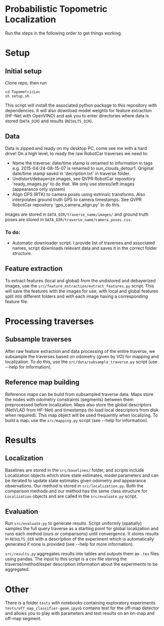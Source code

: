 # Probabilistic Topometric Localization

Run the steps in the following order to get things working.

# Setup

## Initial setup

Clone repo, then run

```
cd TopometricLoc
sh setup.sh
```

This script will install the associated python package to this repository with dependencies. It will also download model weights for feature extraction (HF-Net with OpenVINO) and ask you to enter directories where data is stored (`DATA_DIR`) and results (`RESULTS_DIR`).

## Data

Data is zipped and ready on my desktop PC, come see me with a hard drive! On a high level, to ready the raw RobotCar traverses we need to:

- Name the traverse: date/time stamp is renamed to information in tags e.g. 2015-04-24-08-15-07 is renamed to sun_clouds_detour1. Original date/time stamp saved in 'decription.txt' in traverse folder.
- Undistort/debayerize images, see QVPR RobotCar repository 'ready_images.py' to do that. We only use stereo/left images (appearance only system)
- Align GPS (RTK) to camera poses using extrinsic transforms. Also interpolates ground truth GPS to camera timestamps. See QVPR RobotCar repository 'gps_camera_align.py' to do this.

Images are stored in `DATA_DIR/traverse_name/images/` and ground truth poses are stored in `DATA_DIR/traverse_name/camera_poses.csv`.

### To do:

- Automatic downloader script. I provide list of traverses and associated names, script downloads relevant data and saves it in the correct folder structure.

## Feature extraction

To extract features (local and global) from the undistored and debayerized images, use the `src/feature_extraction/extract_features.py` script. This will save the features with the images for use, with local and global features split into different folders and with each image having a corresponding feature file.

# Processing traverses

## Subsample traverses

After raw feature extraction and data processing of the entire traverse, we subsample the traverses based on odometry (given by VO) for mapping and localization. To do this, use the `src/data/subsample_traverse.py` script (use --help for information).

## Reference map building

Reference maps can be build from subsampled traverse data. Maps store the nodes with odometry constraints (segments) between them preprocessed before localization. Maps also store the global descriptors (NetVLAD from HF-Net) and timestamps (to load local descriptors from disk when required). This map object will be used frequently when localizing. To build a map, use the `src/mapping.py` script (see --help for information).

# Results

## Localization

Baselines are stored in the `src/baselines/` folder, and scripts include Localization objects which store state estimates, model parameters and can be iterated to update state estimates given odometry and appearance observations. Our method is stored in `src/localization.py`. Both the comparison methods and our method has the same class structure for `Localization` objects and are called in the `src/evaluate.py` script.

## Evaluation

Run `src/evaluate.py` to generate results. Script uniformly (spatially) samples the full query traverse as a starting point for global localization and runs each method (ours or comparisons) until convergence. It stores results in `RESULTS_DIR` with a description of the experiment which is automatically generated if none is provided (see --help for more information).

`src/results.py` aggregates results into tables and outputs them as `.tex` files using pandas. The input to this script is a csv file storing the traverse/method/exper description information about the experiments to be aggregated.

# Other

There is a folder `tests` with notebooks containing exploratory experiments. `tests/off_map_classifier-geom.ipynb` contains test for the off-map detector and allows you to play with parameters and test results on an on-map and off-map segment.
